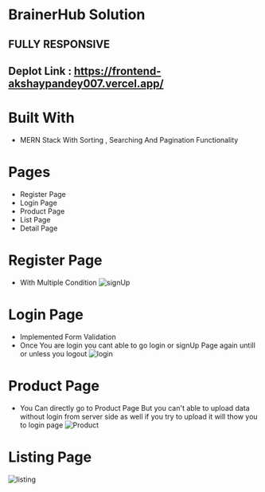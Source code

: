
# BrainerHub Solution
## FULLY RESPONSIVE

## Deplot Link : https://frontend-akshaypandey007.vercel.app/


# Built With
* MERN Stack
With Sorting , Searching And Pagination Functionality


# Pages
* Register Page
* Login Page
* Product Page
* List Page
* Detail Page

# Register Page 
* With Multiple Condition
![signUp](https://user-images.githubusercontent.com/101665005/229308776-b6de9b1a-2e09-49c9-b72a-9c590a825322.png)



# Login Page
* Implemented Form Validation 
* Once You are login you cant able to go login or signUp Page again untill or unless you logout
![login](https://user-images.githubusercontent.com/101665005/229308787-28b64843-b8bb-440c-af38-7a51aa483602.png)


# Product Page
* You Can directly go to Product Page But you can't able to upload data without login from server side as well if you try to upload it will thow you to login page
![Product](https://user-images.githubusercontent.com/101665005/229308804-20bf8f1b-d28a-4e16-bce3-ddbceb4b9e22.png)


# Listing Page
![listing](https://user-images.githubusercontent.com/101665005/229308810-e3d55592-1998-43d8-80ef-778e4dd9e61f.png)







